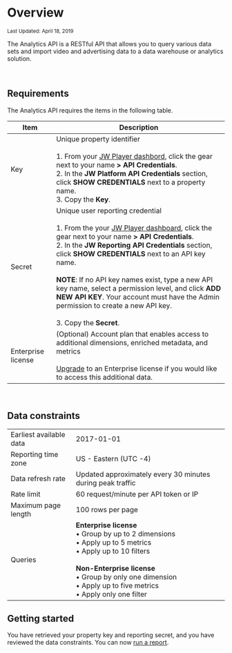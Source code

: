 # Overview

<sup>Last Updated: April 18, 2019</sup>

The Analytics API is a RESTful API that allows you to query various data sets and import video and advertising data to a data warehouse or analytics solution.

<br/>

## Requirements

The Analytics API requires the items in the following table.

| Item | Description |
| -- | -- |
| Key | Unique property identifier<br/><br/>1. From your [JW Player dashbord](https://dashboard.jwplayer.com), click the gear next to your name **> API Credentials**.<br/>2. In the **JW Platform API Credentials** section, click **SHOW CREDENTIALS** next to a property name.<br/>3. Copy the **Key**.|
| Secret | Unique user reporting credential<br/><br/>1. From the your [JW Player dashboard](https://dashboard.jwplayer.com), click the gear next to your name **> API Credentials**.<br/>2. In the **JW Reporting API Credentials** section, click **SHOW CREDENTIALS** next to an API key name.<br/><br/>**NOTE**: If no API key names exist, type a new API key name, select a permission level, and click **ADD NEW API KEY**. Your account must have the Admin permission to create a new API key.<br/><br/> 3. Copy the **Secret**.|
| Enterprise license | (Optional) Account plan that enables access to additional dimensions, enriched metadata, and metrics<br/><br/>[Upgrade](https://www.jwplayer.com/pricing/) to an Enterprise license if you would like to access this additional data. |

<br/>

## Data constraints

<table>
<tr>
    <td>Earliest available data</td>
    <td>2017-01-01</td>
</tr>
<tr>
    <td>Reporting time zone</td>
    <td>US - Eastern (UTC -4)</td>
</tr>
<tr>
    <td>Data refresh rate</td>
    <td>Updated approximately every 30 minutes during peak traffic</td>
</tr>
<tr>
    <td>Rate limit</td>
    <td>60 request/minute per API token or IP</td>
</tr>
<tr>
    <td>Maximum page length</td>
    <td>100 rows per page</td>
</tr>
<tr>
    <td>Queries</td>
    <td><strong>Enterprise license</strong><br/>&bull; Group by up to 2 dimensions<br/>&bull; Apply up to 5 metrics<br/>&bull; Apply up to 10 filters<br/><br/><strong>Non-Enterprise license</strong><br/>&bull; Group by only one dimension<br/>&bull; Apply up to five metrics<br/>&bull; Apply only one filter</td>
</tr>
</table>

## Getting started
You have retrieved your property key and reporting secret, and you have reviewed the data constraints. You can now [run a report](/run-a-report).